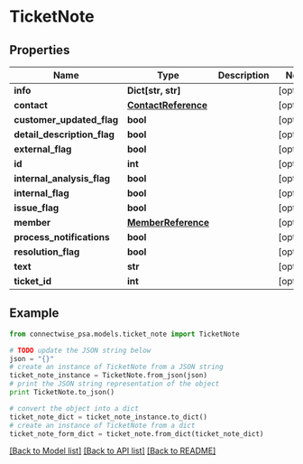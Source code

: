 # TicketNote


## Properties
Name | Type | Description | Notes
------------ | ------------- | ------------- | -------------
**info** | **Dict[str, str]** |  | [optional] 
**contact** | [**ContactReference**](ContactReference.md) |  | [optional] 
**customer_updated_flag** | **bool** |  | [optional] 
**detail_description_flag** | **bool** |  | [optional] 
**external_flag** | **bool** |  | [optional] 
**id** | **int** |  | [optional] 
**internal_analysis_flag** | **bool** |  | [optional] 
**internal_flag** | **bool** |  | [optional] 
**issue_flag** | **bool** |  | [optional] 
**member** | [**MemberReference**](MemberReference.md) |  | [optional] 
**process_notifications** | **bool** |  | [optional] 
**resolution_flag** | **bool** |  | [optional] 
**text** | **str** |  | [optional] 
**ticket_id** | **int** |  | [optional] 

## Example

```python
from connectwise_psa.models.ticket_note import TicketNote

# TODO update the JSON string below
json = "{}"
# create an instance of TicketNote from a JSON string
ticket_note_instance = TicketNote.from_json(json)
# print the JSON string representation of the object
print TicketNote.to_json()

# convert the object into a dict
ticket_note_dict = ticket_note_instance.to_dict()
# create an instance of TicketNote from a dict
ticket_note_form_dict = ticket_note.from_dict(ticket_note_dict)
```
[[Back to Model list]](../README.md#documentation-for-models) [[Back to API list]](../README.md#documentation-for-api-endpoints) [[Back to README]](../README.md)


